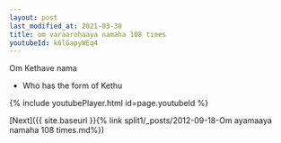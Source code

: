 ```yaml
---
layout: post
last_modified_at: 2021-03-30
title: om varaarohaaya namaha 108 times
youtubeId: k6lGapyWEq4
---
```

 
 
Om Kethave nama 
 
 -  Who has the form of Kethu 
 
  
 
  
 
 
 
 
 
 


{% include youtubePlayer.html id=page.youtubeId %}
 
[Next]({{ site.baseurl }}{% link  split1/_posts/2012-09-18-Om ayamaaya namaha 108 times.md%})
 
